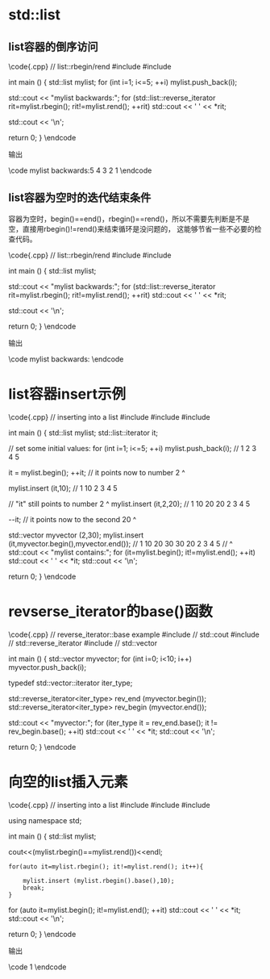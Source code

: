# std::list

## list容器的倒序访问

\code{.cpp}
// list::rbegin/rend
#include <iostream>
#include <list>

int main ()
{
  std::list<int> mylist;
  for (int i=1; i<=5; ++i) mylist.push_back(i);

  std::cout << "mylist backwards:";
  for (std::list<int>::reverse_iterator rit=mylist.rbegin(); rit!=mylist.rend(); ++rit)
    std::cout << ' ' << *rit;

  std::cout << '\n';

  return 0;
}
\endcode

输出

\code
mylist backwards:5 4 3 2 1 
\endcode


## list容器为空时的迭代结束条件
容器为空时，begin()==end()，rbegin()==rend()，所以不需要先判断是不是空，直接用rbegin()!=rend()来结束循环是没问题的，
这能够节省一些不必要的检查代码。

\code{.cpp}
// list::rbegin/rend
#include <iostream>
#include <list>

int main ()
{
  std::list<int> mylist;

  std::cout << "mylist backwards:";
  for (std::list<int>::reverse_iterator rit=mylist.rbegin(); rit!=mylist.rend(); ++rit)
    std::cout << ' ' << *rit;

  std::cout << '\n';

  return 0;
}
\endcode

输出

\code
mylist backwards:
\endcode


# list容器insert示例

\code{.cpp}
// inserting into a list
#include <iostream>
#include <list>
#include <vector>

int main ()
{
  std::list<int> mylist;
  std::list<int>::iterator it;

  // set some initial values:
  for (int i=1; i<=5; ++i) mylist.push_back(i); // 1 2 3 4 5

  it = mylist.begin();
  ++it;       // it points now to number 2           ^

  mylist.insert (it,10);                        // 1 10 2 3 4 5

  // "it" still points to number 2                      ^
  mylist.insert (it,2,20);                      // 1 10 20 20 2 3 4 5

  --it;       // it points now to the second 20            ^

  std::vector<int> myvector (2,30);
  mylist.insert (it,myvector.begin(),myvector.end());
                                                // 1 10 20 30 30 20 2 3 4 5
                                                //               ^
  std::cout << "mylist contains:";
  for (it=mylist.begin(); it!=mylist.end(); ++it)
    std::cout << ' ' << *it;
  std::cout << '\n';

  return 0;
}
\endcode


# revserse_iterator的base()函数

\code{.cpp}
// reverse_iterator::base example
#include <iostream>     // std::cout
#include <iterator>     // std::reverse_iterator
#include <vector>       // std::vector

int main () {
  std::vector<int> myvector;
  for (int i=0; i<10; i++) myvector.push_back(i);

  typedef std::vector<int>::iterator iter_type;

  std::reverse_iterator<iter_type> rev_end (myvector.begin());
  std::reverse_iterator<iter_type> rev_begin (myvector.end());

  std::cout << "myvector:";
  for (iter_type it = rev_end.base(); it != rev_begin.base(); ++it)
    std::cout << ' ' << *it;
  std::cout << '\n';

  return 0;
}
\endcode


# 向空的list插入元素
\code{.cpp}
// inserting into a list
#include <iostream>
#include <list>
#include <vector>

using namespace std;

int main ()
{
  std::list<int> mylist;
  
  cout<<(mylist.rbegin()==mylist.rend())<<endl;

    for(auto it=mylist.rbegin(); it!=mylist.rend(); it++){
        
        mylist.insert (mylist.rbegin().base(),10);
        break;
    }

  for (auto it=mylist.begin(); it!=mylist.end(); ++it)
    std::cout << ' ' << *it;
  std::cout << '\n';

  return 0;
}
\endcode

输出

\code
1
\endcode